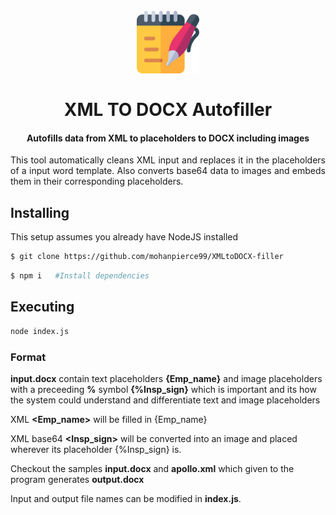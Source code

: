 <h1 align="center">
  <br>
  <img src="notepad.png" alt="StegCloak" width="100">
  <br>
  <br>
  <span>XML TO DOCX Autofiller</span>
  <br>
<h4 align="center">Autofills data from XML to placeholders to DOCX including images</h4>


<p align="justify">
This tool automatically cleans XML input and replaces it in the placeholders of a input word template. Also converts base64 data to images and embeds them in their corresponding placeholders.
<p>

## Installing

This setup assumes you already have NodeJS installed

```bash
$ git clone https://github.com/mohanpierce99/XMLtoDOCX-filler
```

```bash
$ npm i   #Install dependencies
```
## Executing
```bash
node index.js
```

### Format
**input.docx** contain text placeholders **{Emp_name}** and image placeholders with a preceeding **%** symbol **{%Insp_sign}** which is important and its how the system could understand and differentiate text and image placeholders

XML **<Emp_name>** will be filled in {Emp_name}

XML base64 **<Insp_sign>** will be converted into an image and placed wherever its placeholder {%Insp_sign} is.

Checkout the samples **input.docx** and **apollo.xml** which given to the program generates **output.docx**

Input and output file names can be modified in **index.js**.
